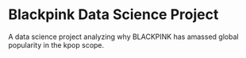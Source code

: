 # Blackpink Data Science Project
A data science project analyzing why BLACKPINK has amassed global popularity in the kpop scope.

